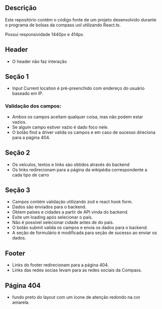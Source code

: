 ## Descrição

Este repositório contém o código fonte de um projeto desenvolvido durante o programa de bolsas da compass uol utilizando React.ts.

Possui responsividade 1440px e 414px.

## Header

- O header não faz interação

## Seção 1

- Input Current location é pré-preenchido com endereço do usuário baseado em IP.

### Validação dos campos:

- Ambos os campos aceitam qualquer coisa, mas não podem estar vazios.
- Se algum campo estiver vazio é dado foco nele.
- O botão find a driver valida os campos e em caso de sucesso direciona para a página 404.

## Seção 2

- Os veículos, textos e links sào obtidos através do backend
- Os links redirecionam para a página da wikipédia correspondente a cada tipo de carro

## Seção 3

- Campos contém validação utilizando zod e react hook form.
- Dados são enviados para o backend.
- Obtem países e cidades a partir de API vinda do backend.
- Exite um loading após selecionar o país.
- Não é possível selecionar cidade antes de do país.
- O botão submit valida os campos e envia os dados para o backend.
- A seção de formulário é modificada para seção de sucesso ao enviar os dados.

## Footer

- Links do footer redirecionam para a página 404.
- Links das redes socias levam para as redes sociais da Compass.

## Página 404

- fundo preto do layout com um ícone de atenção redondo na cor amarela.
